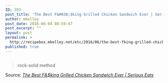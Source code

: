 ```yaml
---
ID: 393
post_title: 'The Best F&#038;$king Grilled Chicken Sandwich Ever | Serious Eats'
author: mkelley
post_date: 2016-06-04 08:59:47
post_excerpt: ""
layout: post
permalink: >
  http://recipebox.mkelley.net/etc/2016/06/the-best-fking-grilled-chicken-sandwich-ever-serious-eats/
published: true
---
```

<a href="http://www.seriouseats.com/2014/04/the-best-fking-grilled-chicken-sandwich-ever-recipe.html"><img class="alignnone size-full" src="http://recipebox.mkelley.net/wp-content/uploads/2016/06/20140421-grilled-chicken-sandwich-colombian-bacon-potato-chip-green-sauce-recipe-01.jpg" alt="" /></a><blockquote>rock-solid method</blockquote><p>Source: <em><a href="http://www.seriouseats.com/2014/04/the-best-fking-grilled-chicken-sandwich-ever-recipe.html">The Best F&$king Grilled Chicken Sandwich Ever | Serious Eats</a></em></p>